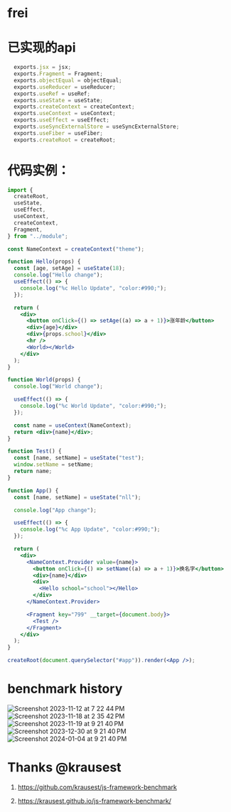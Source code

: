 # frei 

# 已实现的api
```js
  exports.jsx = jsx;
  exports.Fragment = Fragment;
  exports.objectEqual = objectEqual;
  exports.useReducer = useReducer;
  exports.useRef = useRef;
  exports.useState = useState;
  exports.createContext = createContext;
  exports.useContext = useContext;
  exports.useEffect = useEffect;
  exports.useSyncExternalStore = useSyncExternalStore;
  exports.useFiber = useFiber;
  exports.createRoot = createRoot;
```


# 代码实例：
```jsx
import {
  createRoot,
  useState,
  useEffect,
  useContext,
  createContext,
  Fragment,
} from "../module";

const NameContext = createContext("theme");

function Hello(props) {
  const [age, setAge] = useState(18);
  console.log("Hello change");
  useEffect(() => {
    console.log("%c Hello Update", "color:#990;");
  });

  return (
    <div>
      <button onClick={() => setAge((a) => a + 1)}>涨年龄</button>
      <div>{age}</div>
      <div>{props.school}</div>
      <hr />
      <World></World>
    </div>
  );
}

function World(props) {
  console.log("World change");

  useEffect(() => {
    console.log("%c World Update", "color:#990;");
  });

  const name = useContext(NameContext);
  return <div>{name}</div>;
}

function Test() {
  const [name, setName] = useState("test");
  window.setName = setName;
  return name;
}

function App() {
  const [name, setName] = useState("nll");

  console.log("App change");

  useEffect(() => {
    console.log("%c App Update", "color:#990;");
  });

  return (
    <div>
      <NameContext.Provider value={name}>
        <button onClick={() => setName((a) => a + 1)}>换名字</button>
        <div>{name}</div>
        <div>
          <Hello school="school"></Hello>
        </div>
      </NameContext.Provider>

      <Fragment key="799" __target={document.body}>
        <Test />
      </Fragment>
    </div>
  );
}

createRoot(document.querySelector("#app")).render(<App />);

```

# benchmark history

 ![Screenshot 2023-11-12 at 7 22 44 PM](https://raw.githubusercontent.com/AimWhy/frei/main/imags/1-0-9.png)
 ![Screenshot 2023-11-18 at 2 35 42 PM](https://raw.githubusercontent.com/AimWhy/frei/main/imags/1-0-13.png)
 ![Screenshot 2023-11-19 at 9 21 40 PM](https://raw.githubusercontent.com/AimWhy/frei/main/imags/1-0-16.png)
 ![Screenshot 2023-12-30 at 9 21 40 PM](https://raw.githubusercontent.com/AimWhy/frei/main/imags/1-0-30.png)
 ![Screenshot 2024-01-04 at 9 21 40 PM](https://raw.githubusercontent.com/AimWhy/frei/main/imags/1-0-36.png)


# Thanks @krausest 

1. https://github.com/krausest/js-framework-benchmark

2. https://krausest.github.io/js-framework-benchmark/
